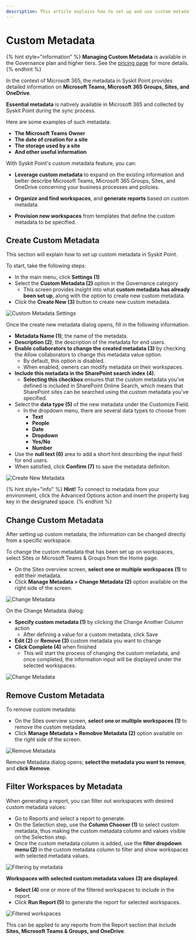 ```yaml
---
description: This article explains how to set up and use custom metadata for reports in Syskit Point.
---
```


# Custom Metadata

{% hint style="information" %}
**Managing Custom Metadata** is available in the Governance plan and higher tiers. See the [pricing page](https://www.syskit.com/products/point/pricing/) for more details.
{% endhint %}

In the context of Microsoft 365, the metadata in Syskit Point provides detailed information on **Microsoft Teams, Microsoft 365 Groups, Sites, and OneDrive**.

**Essential metadata** is natively available in  Microsoft 365 and collected by Syskit Point during the sync process. 

Here are some examples of such metadata:

 * **The Microsoft Teams Owner**
 * **The date of creation for a site**
 * **The storage used by a site**
 * **And other useful information**

With Syskit Point's custom metadata feature, you can:

* **Leverage custom metadata** to expand on the existing information and better describe Microsoft Teams, Microsoft 365 Groups, Sites, and OneDrive concerning your business processes and policies.

* **Organize and find workspaces**, and **generate reports** based on custom metadata.

* **Provision new workspaces** from templates that define the custom metadata to be specified. 

## Create Custom Metadata
This section will explain how to set up custom metadata in Syskit Point. 

To start, take the following steps:
* In the main menu, click **Settings (1)**
* Select the **Custom Metadata (2)** option in the Governance category
   * This screen provides insight into what **custom metadata has already been set up**, along with the option to create new custom metadata.  
* Click the **Create New (3)** button to create new custom metadata.

![Custom Metadata Settings](../../.gitbook/assets/manage-custom-metadata-create-new.png)

Once the create new metadata dialog opens, fill in the following information.
* **Metadata Name (1)**; the name of the metadata.
* **Description (2)**; the description of the metadata for end users.
* **Enable collaborators to change the created metadata (3)** by checking the Allow collaborators to change this metadata value option.
  * By default, this option is disabled.
  * When enabled, owners can modify metadata on their workspaces.
* **Include this metadata in the SharePoint search index (4)**.
  * **Selecting this checkbox** ensures that the custom metadata you've defined is included in SharePoint Online Search, which means that SharePoint sites can be searched using the custom metadata you've specified.
* Select the **data type (5)** of the new metadata under the Customize Field.
  * In the dropdown menu, there are several data types to choose from
    * **Text**
    * **People**
    * **Date**
    * **Dropdown**
    * **Yes/No**
    * **Number**
* Use the **null text (6)** area to add a short hint describing the input field for end users.
* When satisfied, click **Confirm (7)** to save the metadata definiton.

![Create New Metadata](../../.gitbook/assets/manage-custom-metadata-create-new-dialog.png)

 {% hint style="info" %}
**Hint!** To connect to metadata from your environment, click the Advanced Options action and insert the property bag key in the designated space.
{% endhint %}

## Change Custom Metadata

After setting up custom metadata, the information can be changed directly from a specific workspace.

To change the custom metadata that has been set up on workspaces, select Sites or Microsoft Teams & Groups from the Home page.

* On the Sites overview screen, **select one or multiple workspaces (1)** to edit their metadata.
* Click **Manage Metadata > Change Metadata (2)** option available on the right side of the screen.

![Change Metadata](../../.gitbook/assets/manage-custom-metadata-change-metadata.png) 

On the Change Metadata dialog:
* **Specify custom metadata (1)** by clicking the Change Another Column action
  * After defining a value for a custom metadata, click Save
* **Edit (2)** or **Remove (3)** custom metadata you want to change
* **Click Complete (4)** when finished
  * This will start the process of changing the custom metadata, and once completed, the information input will be displayed under the selected workspaces.

![Change Metadata](../../.gitbook/assets/manage-custom-metadata-change-metadata-dialog.png)

## Remove Custom Metadata

To remove custom metadata:
* On the Sites overview screen, **select one or multiple workspaces (1)** to remove the custom metadata.
* Click **Manage Metadata > Remobve Metadata (2)** option available on the right side of the screen.

![Remove Metadata](../../.gitbook/assets/manage-custom-metadata-remove-metadata.png) 

Remove Metadata dialog opens; **select the metadata you want to remove**, and **click Remove**.

## Filter Workspaces by Metadata

When generating a report, you can filter out workspaces with desired custom metadata values:

* Go to Reports and select a report to generate.
* On the Selection step, use the **Column Chooser (1)** to select custom metadata, thus making the custom metadata column and values visible on the Selection step.
* Once the custom metadata column is added, use the **filter dropdown menu (2)** in the custom metadata column to filter and show workspaces with selected metadata values. 

![Filtering by metadata](../../.gitbook/assets/manage-custom-metadata-filter.png)
 
**Workspaces with selected custom metadata values (3) are displayed**.
* **Select (4)** one or more of the filtered workspaces to include in the report.
* Click **Run Report (5)** to generate the report for selected workspaces. 

![Filtered workspaces](../../.gitbook/assets/manage-custom-metadata-filter-run-report.png)

This can be applied to any reports from the Report section that include **Sites, Microsoft Teams & Groups, and OneDrive**.